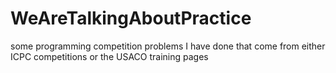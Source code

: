 # WeAreTalkingAboutPractice
some programming competition problems I have done that come from either ICPC competitions or the USACO training pages 
